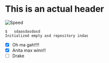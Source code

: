 # This is an actual header

![Speed](https://t2.genius.com/unsafe/340x340/https%3A%2F%2Fimages.genius.com%2Fdbcd9d6fdd5aea1af41299908ae53af9.500x500x1.png)

```
$   sdaasdasdasd
Initialized empty asd repository indas
```

- [x] Oh ma gah!!!!
- [x] Anita max winn!!
- [ ] Drake
